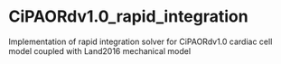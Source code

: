 # CiPAORdv1.0_rapid_integration
 Implementation of rapid integration solver for CiPAORdv1.0 cardiac cell model coupled with Land2016 mechanical model
